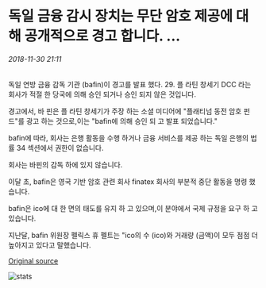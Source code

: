 # 독일 금융 감시 장치는 무단 암호 제공에 대해 공개적으로 경고 합니다. ...

###### 2018-11-30 21:11

독일 연방 금융 감독 기관 (bafin)이 경고를 발표 했다. 29. 플 라틴 창세기 DCC 라는 회사가 적절 한 당국에 의해 승인 되거나 승인 되지 않은 것입니다.

경고에서, 바 핀은 플 라틴 창세기가 주장 하는 소셜 미디어에 "플래티넘 동전 암호 펀드"를 광고 하는 것으로,이는 "bafin에 의해 승인 되 고 발표 되었습니다."

bafin에 따라, 회사는 은행 활동을 수행 하거나 금융 서비스를 제공 하는 독일 은행의 법률 34 섹션에서 권한이 없습니다.

회사는 바핀의 감독 하에 있지 않습니다.

이달 초, bafin은 영국 기반 암호 관련 회사 finatex 회사의 부분적 중단 활동을 명령 했습니다.

bafin은 ico에 대 한 면의 태도를 유지 하 고 있으며,이 분야에서 국제 규정을 요구 하 고 있습니다.

지난달, bafin 위원장 펠릭스 휴 펠트는 "ico의 수 (ico)와 거래량 (금액)이 모두 점점 더 높아지고 있다고 말했습니다.

[Original source](https://cointelegraph.com/news/german-financial-watchdog-warns-public-about-unauthorized-crypto-offering)

![stats](https://c.statcounter.com/11760860/0/a89fa40b/1/ "stats")